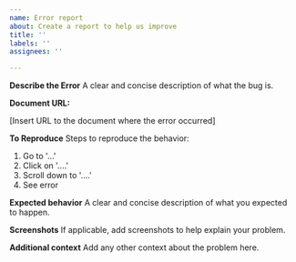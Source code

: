 ```yaml
---
name: Error report
about: Create a report to help us improve
title: ''
labels: ''
assignees: ''

---
```


**Describe the Error**
A clear and concise description of what the bug is.

**Document URL:**

[Insert URL to the document where the error occurred]

**To Reproduce**
Steps to reproduce the behavior:
1. Go to '...'
2. Click on '....'
3. Scroll down to '....'
4. See error

**Expected behavior**
A clear and concise description of what you expected to happen.

**Screenshots**
If applicable, add screenshots to help explain your problem.


**Additional context**
Add any other context about the problem here.
